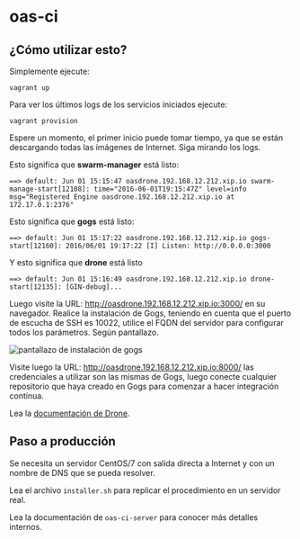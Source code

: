 # oas-ci

## ¿Cómo utilizar esto?

Simplemente ejecute:

```
vagrant up
```

Para ver los últimos logs de los servicios iniciados ejecute:

```
vagrant provision
```

Espere un momento, el primer inicio puede tomar tiempo, ya que se están descargando todas las imágenes de Internet. Siga mirando los logs.

Esto significa que **swarm-manager** está listo:

```
==> default: Jun 01 15:15:47 oasdrone.192.168.12.212.xip.io swarm-manage-start[12108]: time="2016-06-01T19:15:47Z" level=info msg="Registered Engine oasdrone.192.168.12.212.xip.io at 172.17.0.1:2376"
```

Esto significa que **gogs** está listo:

```
==> default: Jun 01 15:17:22 oasdrone.192.168.12.212.xip.io gogs-start[12160]: 2016/06/01 19:17:22 [I] Listen: http://0.0.0.0:3000
```

Y esto significa que **drone** está listo

```
==> default: Jun 01 15:16:49 oasdrone.192.168.12.212.xip.io drone-start[12135]: [GIN-debug]...
```

Luego visite la URL: http://oasdrone.192.168.12.212.xip.io:3000/ en su navegador. Realice la instalación de Gogs, teniendo en cuenta que el puerto de escucha de SSH es 10022, utilice el FQDN del servidor para configurar todos los parámetros. Según pantallazo.

![pantallazo de instalación de gogs](http://i.imgur.com/EUNC4Bz.png)

Visite luego la URL: http://oasdrone.192.168.12.212.xip.io:8000/ las credenciales a utilizar son las mismas de Gogs, luego conecte cualquier repositorio que haya creado en Gogs para comenzar a hacer integración contínua.

Lea la [documentación de Drone](http://readme.drone.io/).

## Paso a producción

Se necesita un servidor CentOS/7 con salida directa a Internet y con un nombre de DNS que se pueda resolver.

Lea el archivo `installer.sh` para replicar el procedimiento en un servidor real.

Lea la documentación de `oas-ci-server` para conocer más detalles internos.
